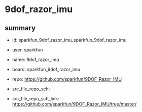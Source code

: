 # 9dof_razor_imu
 
## summary 
* id: sparkfun_9dof_razor_imu_sparkfun_9dof_razor_imu
* user: sparkfun
* name: 9dof_razor_imu
* board: sparkfun_9dof_razor_imu
* repo: https://github.com/sparkfun/9DOF_Razor_IMU



* src_file_repo_sch: 
* src_file_repo_sch_link: https://github.com/sparkfun/9DOF_Razor_IMU/tree/master/






